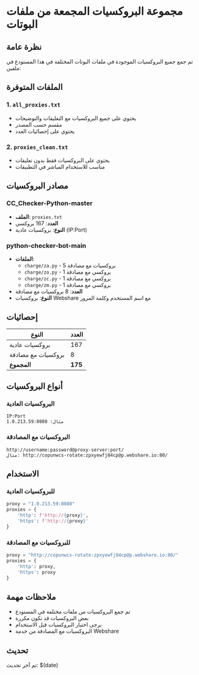 # مجموعة البروكسيات المجمعة من ملفات البوتات

## نظرة عامة
تم جمع جميع البروكسيات الموجودة في ملفات البوتات المختلفة في هذا المستودع في ملفين:

## الملفات المتوفرة

### 1. `all_proxies.txt`
- يحتوي على جميع البروكسيات مع التعليقات والتوضيحات
- مقسم حسب المصدر
- يحتوي على إحصائيات العدد

### 2. `proxies_clean.txt`
- يحتوي على البروكسيات فقط بدون تعليقات
- مناسب للاستخدام المباشر في التطبيقات

## مصادر البروكسيات

### CC_Checker-Python-master
- **الملف**: `proxies.txt`
- **العدد**: 167 بروكسي
- **النوع**: بروكسيات عادية (IP:Port)

### python-checker-bot-main
- **الملفات**: 
  - `charge/za.py` - 5 بروكسيات مع مصادقة
  - `charge/zo.py` - 1 بروكسي مع مصادقة
  - `charge/zc.py` - 1 بروكسي مع مصادقة
  - `charge/zm.py` - 1 بروكسي مع مصادقة
- **العدد**: 8 بروكسيات مع مصادقة
- **النوع**: بروكسيات Webshare مع اسم المستخدم وكلمة المرور

## إحصائيات

| النوع | العدد |
|-------|-------|
| بروكسيات عادية | 167 |
| بروكسيات مع مصادقة | 8 |
| **المجموع** | **175** |

## أنواع البروكسيات

### البروكسيات العادية
```
IP:Port
مثال: 1.0.213.59:8080
```

### البروكسيات مع المصادقة
```
http://username:password@proxy-server:port/
مثال: http://copunwcs-rotate:zpxyewfj84cp@p.webshare.io:80/
```

## الاستخدام

### للبروكسيات العادية
```python
proxy = "1.0.213.59:8080"
proxies = {
    'http': f'http://{proxy}',
    'https': f'http://{proxy}'
}
```

### للبروكسيات مع المصادقة
```python
proxy = "http://copunwcs-rotate:zpxyewfj84cp@p.webshare.io:80/"
proxies = {
    'http': proxy,
    'https': proxy
}
```

## ملاحظات مهمة
- تم جمع البروكسيات من ملفات مختلفة في المستودع
- بعض البروكسيات قد تكون مكررة
- يرجى اختبار البروكسيات قبل الاستخدام
- البروكسيات مع المصادقة من خدمة Webshare

## تحديث
تم آخر تحديث: $(date)